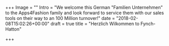 +++
Image = ""
Intro = "We welcome this German \"Familien Unternehmen\" to the Apps4Fashion family and look forward to service them with our sales tools on their way to an 100 Million turnover!"
date = "2018-02-08T15:02:26+00:00"
draft = true
title = "Herzlich Wilkommen​ to Fynch-Hatton"

+++

